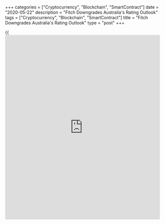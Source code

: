 +++
categories = ["Cryptocurrency", "Blockchain", "SmartContract"]
date = "2020-05-22"
description = "Fitch Downgrades Australia's Rating Outlook"
tags = ["Cryptocurrency", "Blockchain", "SmartContract"]
title = "Fitch Downgrades Australia's Rating Outlook"
type = "post"
+++

{{<iframe id="large-banner" src="https://www.bounty.group/#slide=12.0" width="100%" height="600" scrolling="no" style="border: 0px solid rgb(216, 221, 230); border-radius: 3px;">}}

Fitch Ratings downgraded Australia's rating outlook citing the impact
the global [coronavirus][1], or Covid-19, pandemic on the [economy][2]
and public finances.

The rating agency affirmed Australia's sovereign ratings at 'AAA' but
lowered the outlook to 'negative' from 'stable'.

Fitch said "Growth will fall sharply in 2020 and government spending in
response to the [health][3] and economic crisis will cause large fiscal
deficits and a sharp increase in government debt/GDP."

GDP is forecast to fall 5 percent this year due to the coronavirus
containment measures. Although these measures contained the spread of
the virus, they also weighed on household spending, [business][4]
sentiment and investment.

A gradual recovery is expected to begin in the second half of the year
and GDP is seen expanding 4.8 percent next year.

The agency noted that exports would be affected if China's recovery were
to falter.

The government has unveiled three fiscal packages recently to cushion
the impact of the coronavirus shock. The general government deficit is
forecast to rise to 6.9 percent of GDP in the fiscal year ending June
2020 and to 9.0 percent in FY21 from 1.2 percent in FY19.

Fitch forecasts Australia's gross general government debt to jump to
58.2 percent of GDP by FYE21 from 41.9 percent at FYE19 on the back of
the wider fiscal deficit.

Nonetheless, the 'AAA' rating reflects Australia's strong institutions
and effective macroeconomic [policy](https://www.fintechee.com/policy/) framework, which has supported a long
record of stable economic growth prior to the current exogenous shock.

For comments and feedback [contact](https://www.playgroundfx.com/contact/): editorial@rtt[news](https://www.letsplayfx.com/blog/forex-news-website/).com

[Economic News][2]

 **What parts of the world are seeing the best (and worst) economic
performances lately? Click[here][5] to check out our [Econ Scorecard][5]
and find out! See up-to-the-moment [ranking](https://www.playgroundfx.com/blog/crypto-exchange-ranking/)s for the best and worst
performers in [GDP][6], [unemployment rate][7], [inflation][8] and much
more.**

   1. www.rtt[news](https://www.letsplayfx.com/blog/forex-news-website/).com/list/coronavirus.aspx
   2. www.rtt[news](https://www.letsplayfx.com/blog/forex-news-website/).com/Content/EconomicNews.aspx
   3. www.rtt[news](https://www.letsplayfx.com/blog/forex-news-website/).com/Content/Health.aspx
   4. www.rtt[news](https://www.letsplayfx.com/blog/forex-news-website/).com/Content/Business.aspx
   5. www.rtt[news](https://www.letsplayfx.com/blog/forex-news-website/).com/economic-scorecard/world-rank/retail-sales/highest-performance.aspx
   6. www.rtt[news](https://www.letsplayfx.com/blog/forex-news-website/).com/economic-scorecard/world-rank/GDP/highest-performance.aspx
   7. www.rtt[news](https://www.letsplayfx.com/blog/forex-news-website/).com/economic-scorecard/world-rank/unemployment-rate/lowest-performance.aspx
   8. www.rtt[news](https://www.letsplayfx.com/blog/forex-news-website/).com/economic-scorecard/world-rank/CPI/highest-performance.aspx